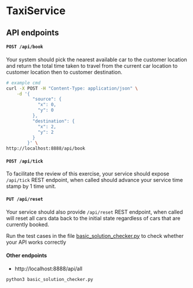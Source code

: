 # TaxiService


## API endpoints

#### `POST /api/book`

Your system should pick the nearest available car to the customer location and return the total time taken to travel from the current car location to customer location then to customer destination.

```bash
# example cmd
curl -X POST -H "Content-Type: application/json" \
    -d '{
          "source": {
            "x": 0,
            "y": 0
          },
          "destination": {
            "x": 2,
            "y": 2
          }
        }' \
http://localhost:8888/api/book
```

#### `POST /api/tick`

To facilitate the review of this exercise, your service should expose `/api/tick` REST endpoint, when called should advance your service time stamp by 1 time unit.

#### `PUT /api/reset`

Your service should also provide `/api/reset` REST endpoint, when called will reset all cars data back to the initial state regardless of cars that are currently booked.

Run the test cases in the file [basic_solution_checker.py](basic_solution_checker.py) to check whether your API works correctly

#### Other endpoints
- http://localhost:8888/api/all

```python
python3 basic_solution_checker.py
```